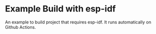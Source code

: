 # Example Build with esp-idf

An example to build project that requires esp-idf. It runs automatically on Github Actions.
